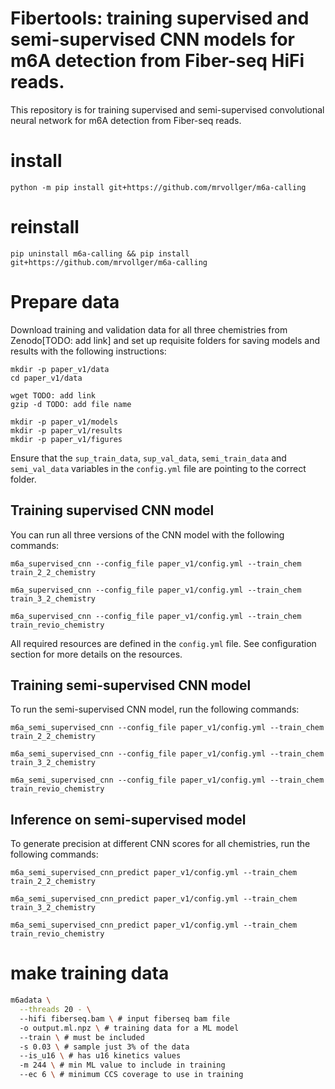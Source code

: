 # Fibertools: training supervised and semi-supervised CNN models for m6A detection from Fiber-seq HiFi reads. 

This repository is for training supervised and semi-supervised convolutional neural network for m6A detection from Fiber-seq reads.


# install
```
python -m pip install git+https://github.com/mrvollger/m6a-calling
```
# reinstall
```
pip uninstall m6a-calling && pip install git+https://github.com/mrvollger/m6a-calling
```
# Prepare data
Download training and validation data for all three chemistries from Zenodo[TODO: add link] and set up requisite folders for saving models and results with the following instructions: 
```
mkdir -p paper_v1/data
cd paper_v1/data

wget TODO: add link
gzip -d TODO: add file name

mkdir -p paper_v1/models
mkdir -p paper_v1/results
mkdir -p paper_v1/figures
```
Ensure that the `sup_train_data`, `sup_val_data`, `semi_train_data` and `semi_val_data` variables in the `config.yml` file are pointing to the correct folder.

## Training supervised CNN model

You can run all three versions of the CNN model with the following commands: 

`m6a_supervised_cnn --config_file paper_v1/config.yml --train_chem train_2_2_chemistry`

`m6a_supervised_cnn --config_file paper_v1/config.yml --train_chem train_3_2_chemistry`

`m6a_supervised_cnn --config_file paper_v1/config.yml --train_chem train_revio_chemistry`

All required resources are defined in the `config.yml` file. See configuration section for more details on the resources. 

## Training semi-supervised CNN model

To run the semi-supervised CNN model, run the following commands: 

`m6a_semi_supervised_cnn --config_file paper_v1/config.yml --train_chem train_2_2_chemistry`

`m6a_semi_supervised_cnn --config_file paper_v1/config.yml --train_chem train_3_2_chemistry`

`m6a_semi_supervised_cnn --config_file paper_v1/config.yml --train_chem train_revio_chemistry`

## Inference on semi-supervised model

To generate precision at different CNN scores for all chemistries, run the following commands:

`m6a_semi_supervised_cnn_predict paper_v1/config.yml --train_chem train_2_2_chemistry`

`m6a_semi_supervised_cnn_predict paper_v1/config.yml --train_chem train_3_2_chemistry`

`m6a_semi_supervised_cnn_predict paper_v1/config.yml --train_chem train_revio_chemistry`

# make training data
```bash
m6adata \
  --threads 20 - \ 
  --hifi fiberseq.bam \ # input fiberseq bam file
  -o output.ml.npz \ # training data for a ML model
  --train \ # must be included
  -s 0.03 \ # sample just 3% of the data
  --is_u16 \ # has u16 kinetics values 
  -m 244 \ # min ML value to include in training
  --ec 6 \ # minimum CCS coverage to use in training
```
